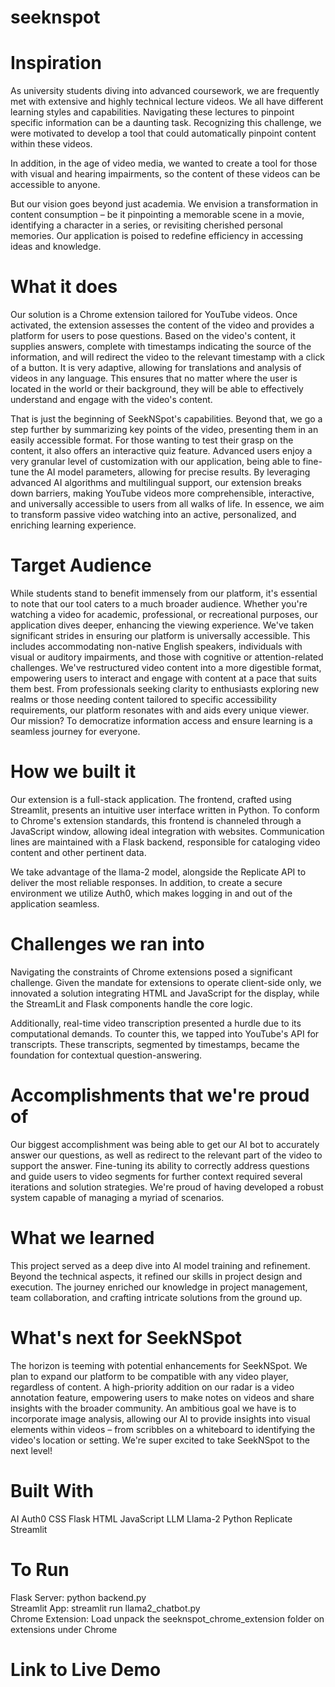 # seeknspot

# Inspiration
As university students diving into advanced coursework, we are frequently met with extensive and highly technical lecture videos. We all have different learning styles and capabilities. Navigating these lectures to pinpoint specific information can be a daunting task. Recognizing this challenge, we were motivated to develop a tool that could automatically pinpoint content within these videos.

In addition, in the age of video media, we wanted to create a tool for those with visual and hearing impairments, so the content of these videos can be accessible to anyone.

But our vision goes beyond just academia. We envision a transformation in content consumption – be it pinpointing a memorable scene in a movie, identifying a character in a series, or revisiting cherished personal memories. Our application is poised to redefine efficiency in accessing ideas and knowledge.

# What it does
Our solution is a Chrome extension tailored for YouTube videos. Once activated, the extension assesses the content of the video and provides a platform for users to pose questions. Based on the video's content, it supplies answers, complete with timestamps indicating the source of the information, and will redirect the video to the relevant timestamp with a click of a button. It is very adaptive, allowing for translations and analysis of videos in any language. This ensures that no matter where the user is located in the world or their background, they will be able to effectively understand and engage with the video's content.

That is just the beginning of SeekNSpot's capabilities. Beyond that, we go a step further by summarizing key points of the video, presenting them in an easily accessible format. For those wanting to test their grasp on the content, it also offers an interactive quiz feature. Advanced users enjoy a very granular level of customization with our application, being able to fine-tune the AI model parameters, allowing for precise results. By leveraging advanced AI algorithms and multilingual support, our extension breaks down barriers, making YouTube videos more comprehensible, interactive, and universally accessible to users from all walks of life. In essence, we aim to transform passive video watching into an active, personalized, and enriching learning experience.

# Target Audience
While students stand to benefit immensely from our platform, it's essential to note that our tool caters to a much broader audience. Whether you're watching a video for academic, professional, or recreational purposes, our application dives deeper, enhancing the viewing experience. We've taken significant strides in ensuring our platform is universally accessible. This includes accommodating non-native English speakers, individuals with visual or auditory impairments, and those with cognitive or attention-related challenges. We've restructured video content into a more digestible format, empowering users to interact and engage with content at a pace that suits them best. From professionals seeking clarity to enthusiasts exploring new realms or those needing content tailored to specific accessibility requirements, our platform resonates with and aids every unique viewer. Our mission? To democratize information access and ensure learning is a seamless journey for everyone.

# How we built it
Our extension is a full-stack application. The frontend, crafted using Streamlit, presents an intuitive user interface written in Python. To conform to Chrome's extension standards, this frontend is channeled through a JavaScript window, allowing ideal integration with websites. Communication lines are maintained with a Flask backend, responsible for cataloging video content and other pertinent data.

We take advantage of the llama-2 model, alongside the Replicate API to deliver the most reliable responses. In addition, to create a secure environment we utilize Auth0, which makes logging in and out of the application seamless.

# Challenges we ran into
Navigating the constraints of Chrome extensions posed a significant challenge. Given the mandate for extensions to operate client-side only, we innovated a solution integrating HTML and JavaScript for the display, while the StreamLit and Flask components handle the core logic.

Additionally, real-time video transcription presented a hurdle due to its computational demands. To counter this, we tapped into YouTube's API for transcripts. These transcripts, segmented by timestamps, became the foundation for contextual question-answering.

# Accomplishments that we're proud of
Our biggest accomplishment was being able to get our AI bot to accurately answer our questions, as well as redirect to the relevant part of the video to support the answer. Fine-tuning its ability to correctly address questions and guide users to video segments for further context required several iterations and solution strategies. We're proud of having developed a robust system capable of managing a myriad of scenarios.

# What we learned
This project served as a deep dive into AI model training and refinement. Beyond the technical aspects, it refined our skills in project design and execution. The journey enriched our knowledge in project management, team collaboration, and crafting intricate solutions from the ground up.

# What's next for SeekNSpot
The horizon is teeming with potential enhancements for SeekNSpot. We plan to expand our platform to be compatible with any video player, regardless of content. A high-priority addition on our radar is a video annotation feature, empowering users to make notes on videos and share insights with the broader community. An ambitious goal we have is to incorporate image analysis, allowing our AI to provide insights into visual elements within videos – from scribbles on a whiteboard to identifying the video's location or setting. We're super excited to take SeekNSpot to the next level!

# Built With
AI
Auth0
CSS
Flask
HTML
JavaScript
LLM
Llama-2
Python
Replicate
Streamlit

# To Run
Flask Server: python backend.py <br />
Streamlit App: streamlit run llama2_chatbot.py <br />
Chrome Extension: Load unpack the seeknspot_chrome_extension folder on extensions under Chrome

# Link to Live Demo
